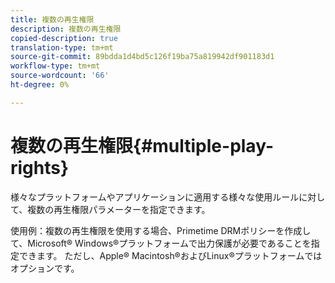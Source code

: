 ```yaml
---
title: 複数の再生権限
description: 複数の再生権限
copied-description: true
translation-type: tm+mt
source-git-commit: 89bdda1d4bd5c126f19ba75a819942df901183d1
workflow-type: tm+mt
source-wordcount: '66'
ht-degree: 0%

---
```



# 複数の再生権限{#multiple-play-rights}

様々なプラットフォームやアプリケーションに適用する様々な使用ルールに対して、複数の再生権限パラメーターを指定できます。

使用例：複数の再生権限を使用する場合、Primetime DRMポリシーを作成して、Microsoft® Windows®プラットフォームで出力保護が必要であることを指定できます。 ただし、Apple® Macintosh®およびLinux®プラットフォームではオプションです。
